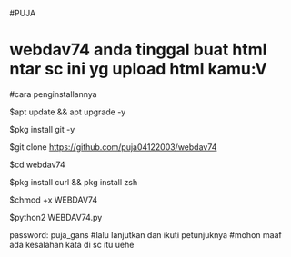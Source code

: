 #PUJA


# webdav74 anda tinggal buat html ntar sc ini yg upload html kamu:V
#cara penginstallannya


$apt update && apt upgrade -y

$pkg install git -y

$git clone https://github.com/puja04122003/webdav74

$cd webdav74

$pkg install curl && pkg install zsh


$chmod +x WEBDAV74


$python2 WEBDAV74.py

password: puja_gans
#lalu lanjutkan dan ikuti petunjuknya
#mohon maaf ada kesalahan kata di sc itu uehe
